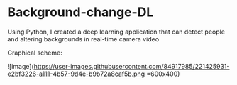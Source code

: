 # Background-change-DL
Using Python, I created a deep learning application that can detect people and altering backgrounds in real-time camera video


Graphical scheme:

![image](https://user-images.githubusercontent.com/84917985/221425931-e2bf3226-a111-4b57-9d4e-b9b72a8caf5b.png =600x400)

